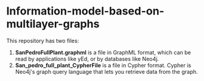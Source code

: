 # Information-model-based-on-multilayer-graphs
This repository has two files:
1. **SanPedroFullPlant.graphml** is a file in GraphML format, which can be read by applications like yEd, or by databases like Neo4j.
2. **San_pedro_full_plant_CypherFile** is a file in Cypher format. Cypher is Neo4j's graph query language that lets you retrieve data from the graph.
